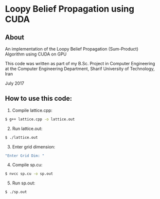 # Loopy Belief Propagation using CUDA

## About

An implementation of the Loopy Belief Propagation (Sum-Product) Algorithm using CUDA on GPU

This code was written as part of my B.Sc. Project in Computer Engineering at the Computer Engineering Department, Sharif University of Technology, Iran

July 2017

## How to use this code:

1. Compile lattice.cpp: 
```bash
$ g++ lattice.cpp -o lattice.out
```
2. Run lattice.out: 
```bash
$ ./lattice.out
```
3. Enter grid dimension: 
```bash
"Enter Grid Dim: "
```
4. Compile sp.cu: 
```bash
$ nvcc sp.cu -o sp.out
```
5. Run sp.out: 
```bash
$ ./sp.out 
```
